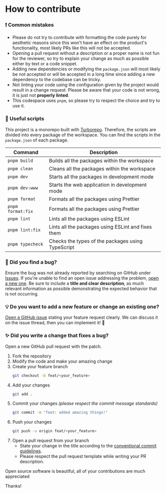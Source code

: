 # How to contribute

### ❗ **Common mistakes**

-   Please do not try to contribute with formatting the code purely for aesthetic reasons since this won't have an effect on the product's functionality, most likely PRs like this will not be accepted.
-   Opening a pull request without a description or a proper name is not fun for the reviewer, so try to explain your change as much as possible either by text or a code snippet.
-   Adding new dependencies or modifying the `package.json` will most likely be not accepted or will be accepted in a long time since adding a new dependency to the codebase can be tricky.
-   Not linting your code using the configuration given by the project would result in a change request. Please be aware that your code is not wrong, it is just not **properly linted**.
-   This codespace uses `pnpm`, so please try to respect the choice and try to use it.

### 📝 Useful scripts

This project is a monorepo built with [Turborepo](https://turbo.build/repo). Therefore, the scripts are divided into every package of the workspace. You can find the scripts in the `package.json` of each package.

| Command           | Description                                        |
| ----------------- | -------------------------------------------------- |
| `pnpm build`      | Builds all the packages within the workspace       |
| `pnpm clean`      | Cleans all the packages within the workspace       |
| `pnpm dev`        | Starts all the packages in development mode        |
| `pnpm dev:www`    | Starts the web application in development mode     |
| `pnpm format`     | Formats all the packages using Prettier            |
| `pnpm format:fix` | Formats all the packages using Prettier            |
| `pnpm lint`       | Lints all the packages using ESLint                |
| `pnpm lint:fix`   | Lints all the packages using ESLint and fixes them |
| `pnpm typecheck`  | Checks the types of the packages using TypeScript  |

### 🐛 **Did you find a bug?**

Ensure the bug was not already reported by searching on GitHub under [Issues](https://github.com/kafeasist/kafeasist/issues). If you're unable to find an open issue addressing the problem, [open a new one](https://github.com/kafeasist/kafeasist/issues/new). Be sure to include a **title and clear description**, as much relevant information as possible demonstrating the expected behavior that is not occurring.

### 💡 **Do you want to add a new feature or change an existing one?**

[Open a GitHub issue](https://github.com/kafeasist/kafeasist/issues/new) stating your feature request clearly. We can discuss it on the issue thread, then you can implement it! 🎉

### ✨ **Did you write a change that fixes a bug?**

Open a new GitHub pull request with the patch.

1. Fork the repository
2. Modify the code and make your amazing change
3. Create your feature branch
    ```sh
    git checkout -b feat/<your_feature>
    ```
4. Add your changes
    ```sh
    git add .
    ```
5. Commit your changes _(please respect the commit message standards)_
    ```sh
    git commit -m "feat: added amazing things!"
    ```
6. Push your changes
    ```sh
    git push -u origin feat/<your_feature>
    ```
7. Open a pull request from your branch
    - State your change in the title according to the [conventional commit guidelines](https://www.conventionalcommits.org/en/v1.0.0/).
    - Please respect the pull request template while writing your PR description.

Open source software is beautiful, all of your contributions are much appreciated

Thanks!
